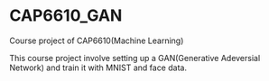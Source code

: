 # CAP6610_GAN
Course project of CAP6610(Machine Learning)

This course project involve setting up a GAN(Generative Adeversial Network) and train it with MNIST and face data. 

